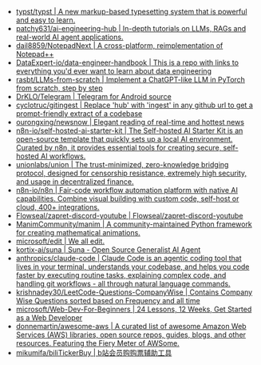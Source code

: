 + [typst/typst | A new markup-based typesetting system that is powerful and easy to learn.](https://github.com//typst/typst)
+ [patchy631/ai-engineering-hub | In-depth tutorials on LLMs, RAGs and real-world AI agent applications.](https://github.com//patchy631/ai-engineering-hub)
+ [dail8859/NotepadNext | A cross-platform, reimplementation of Notepad++](https://github.com//dail8859/NotepadNext)
+ [DataExpert-io/data-engineer-handbook | This is a repo with links to everything you'd ever want to learn about data engineering](https://github.com//DataExpert-io/data-engineer-handbook)
+ [rasbt/LLMs-from-scratch | Implement a ChatGPT-like LLM in PyTorch from scratch, step by step](https://github.com//rasbt/LLMs-from-scratch)
+ [DrKLO/Telegram | Telegram for Android source](https://github.com//DrKLO/Telegram)
+ [cyclotruc/gitingest | Replace 'hub' with 'ingest' in any github url to get a prompt-friendly extract of a codebase](https://github.com//cyclotruc/gitingest)
+ [ourongxing/newsnow | Elegant reading of real-time and hottest news](https://github.com//ourongxing/newsnow)
+ [n8n-io/self-hosted-ai-starter-kit | The Self-hosted AI Starter Kit is an open-source template that quickly sets up a local AI environment. Curated by n8n, it provides essential tools for creating secure, self-hosted AI workflows.](https://github.com//n8n-io/self-hosted-ai-starter-kit)
+ [unionlabs/union | The trust-minimized, zero-knowledge bridging protocol, designed for censorship resistance, extremely high security, and usage in decentralized finance.](https://github.com//unionlabs/union)
+ [n8n-io/n8n | Fair-code workflow automation platform with native AI capabilities. Combine visual building with custom code, self-host or cloud, 400+ integrations.](https://github.com//n8n-io/n8n)
+ [Flowseal/zapret-discord-youtube | Flowseal/zapret-discord-youtube](https://github.com//Flowseal/zapret-discord-youtube)
+ [ManimCommunity/manim | A community-maintained Python framework for creating mathematical animations.](https://github.com//ManimCommunity/manim)
+ [microsoft/edit | We all edit.](https://github.com//microsoft/edit)
+ [kortix-ai/suna | Suna - Open Source Generalist AI Agent](https://github.com//kortix-ai/suna)
+ [anthropics/claude-code | Claude Code is an agentic coding tool that lives in your terminal, understands your codebase, and helps you code faster by executing routine tasks, explaining complex code, and handling git workflows - all through natural language commands.](https://github.com//anthropics/claude-code)
+ [krishnadey30/LeetCode-Questions-CompanyWise | Contains Company Wise Questions sorted based on Frequency and all time](https://github.com//krishnadey30/LeetCode-Questions-CompanyWise)
+ [microsoft/Web-Dev-For-Beginners | 24 Lessons, 12 Weeks, Get Started as a Web Developer](https://github.com//microsoft/Web-Dev-For-Beginners)
+ [donnemartin/awesome-aws | A curated list of awesome Amazon Web Services (AWS) libraries, open source repos, guides, blogs, and other resources. Featuring the Fiery Meter of AWSome.](https://github.com//donnemartin/awesome-aws)
+ [mikumifa/biliTickerBuy | b站会员购购票辅助工具](https://github.com//mikumifa/biliTickerBuy)
